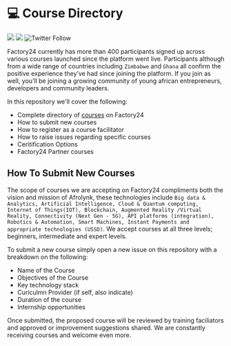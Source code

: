 # 💻 Course Directory

[![](https://img.shields.io/badge/made%20by-Afrolynk-maroon.svg?style=flat-square)](https://afrolynk.com/)
[![](https://img.shields.io/badge/project-Factory24-maroon.svg?style=flat-square)](http://factory24.org/)
![Twitter Follow](https://img.shields.io/twitter/follow/afrolynk?label=Follow&style=social)

Factory24 currently has more than 400 participants signed up across various courses launched since the platform went live. Participants although from a wide range of countries including `Zimbabwe` and `Ghana` all confirm the positive experience they’ve had since joining the platform. If you join as well, you’ll be joining a growing community of young african entrepreneurs, developers and community leaders.

In this repository we'll cover the following: 

* Complete directory of [courses](https://github.com/factory24/course-directory/tree/master/courses) on Factory24 
* How to submit new courses
* How to register as a course facilitator 
* How to raise issues regarding specific courses
* Ceritification Options
* Factory24 Partner courses

## How To Submit New Courses

The scope of courses we are accepting on Factory24 compliments both the vision and mission of Afrolynk, these technologies include `Big data & Analytics, Artificial Intelligence, Cloud & Quantum computing, Internet of Things(IOT), Blockchain, Augmented Reality /Virtual Reality, Connectivity (Next Gen - 5G), API platforms (integration), Robotics & Automation, Smart Machines, Instant Payments and appropriate technologies (USSD)`. We accept courses at all three levels; beginners, intermediate and expert levels. 

To submit a new course simply open a new issue on this repository with a breakdown on the following:

* Name of the Course
* Objectives of the Course
* Key technology stack
* Curiculmn Provider (if self, also indicate)
* Duration of the course
* Internship opportunities

Once submitted, the proposed course will be reviewed by training faciliators and approved or improvement suggestions shared. We are constantly receiving courses and welcome even more. 





